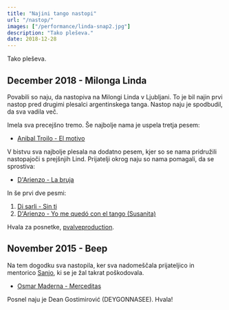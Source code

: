 ```yaml
---
title: "Najini tango nastopi"
url: "/nastop/"
images: ["/performance/linda-snap2.jpg"]
description: "Tako pleševa."
date: 2018-12-28
---
```


Tako pleševa.


December 2018 - Milonga Linda
-----------------------------

Povabili so naju, da nastopiva na Milongi Linda v Ljubljani. To je bil najin
prvi nastop pred drugimi plesalci argentinskega tanga. Nastop naju je
spodbudil, da sva vadila več.

Imela sva precejšno tremo. Še najbolje nama je uspela tretja pesem:

- [Anibal Troilo - El motivo](https://www.youtube.com/watch?v=uTiSXGaSoFA)

V bistvu sva najbolje plesala na dodatno pesem, kjer so se nama pridružili
nastopajoči s prejšnjih Lind. Prijatelji okrog naju so nama pomagali, da se sprostiva:

- [D'Arienzo - La bruja](https://www.youtube.com/watch?v=hplTKYWMUGM)

In še prvi dve pesmi:

1. [Di sarli - Sin ti](https://www.youtube.com/watch?v=zza6tXbAWTM)
2. [D'Arienzo - Yo me quedó con el tango (Susanita)](https://www.youtube.com/watch?v=x9pg61kJmo0)

Hvala za posnetke, [pvalveproduction](https://www.youtube.com/channel/UCMHaB39BwcwYifcjEYbW85Q).

November 2015 - Beep
--------------------

Na tem dogodku sva nastopila, ker sva nadomeščala prijateljico in mentorico
[Sanjo](http://sanjasana.si), ki se je žal takrat poškodovala.

-  [Osmar Maderna - Merceditas](https://www.youtube.com/watch?v=CKgJ2IS53Ng)

Posnel naju je Dean Gostimirović (DEYGONNASEE). Hvala!